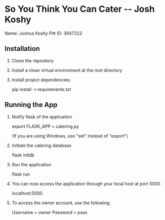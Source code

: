 # So You Think You Can Cater -- Josh Koshy

Name: Joshua Koshy
Pitt ID: 3947222

## Installation

1. Clone the repository

2. Install a clean virtual environment at the root directory

3. Install project dependencies:

	pip install -r requirements.txt

## Running the App

1. Notify flask of the application

	export FLASK_APP = catering.py
	
	(If you are using Windows, use "set" instead of "export")

2. Initiate the catering database
	
	flask initdb

3. Run the application

	flask run

4. You can now access the application through your local host at port 5000

	localhost:5000

5. To access the owner account, use the following:

	Username = owner
	Password = pass
